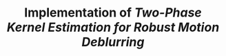 ---
title: "Implementation of <em>Two-Phase Kernel Estimation for Robust Motion Deblurring</em>"
collection: sideprojects
permalink: /sideprojects/deblur
excerpt: 'This is an unofficial python implementation of the deblurring algorithm, decribed in <em>Two-Phase Kernel Estimation for Robust Motion Deblurring, ECCV2010</em>.'
code: 'https://github.com/qq456cvb/deblur'
image: '/images/deblur.png'
---